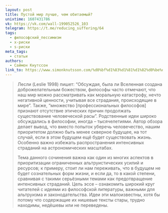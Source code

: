 ```yaml
---
layout: post
title: Пустой мир лучше, чем обитаемый?
unixtime: 1607431786
vk: https://vk.com/wall-199052526_103
telegram: https://t.me/reducing_suffering/64
tags:
  - философский_пессимизм
  - x-риски
  - s-риски
meta_tags:
  - статьи
authors:
  - Саймон Кнутссон
link_to: https://www.simonknutsson.com/%d0%bf%d1%83%d1%81%d1%82%d0%be%d0%b9-%d0%bc%d0%b8%d1%80-%d0%bb%d1%83%d1%87%d1%88%d0%b5-%d1%87%d0%b5%d0%bc-%d0%be%d0%b1%d0%b8%d1%82%d0%b0%d0%b5%d0%bc%d1%8b%d0%b9/
---
```

>Лесли (Leslie 1998) пишет: “Обсуждая, была ли Вселенная создана доброжелательным божеством, философы часто отмечают, что наш мир можно рассматривать как моральную катастрофу, нечто негативной ценности, учитывая все страдания, происходящие в мире”. Также, “множество \[профессиональных философов\] признают отсутствие этических причин продолжать существование человеческой расы”. Родственные идеи широко обсуждались в философии, иногда – тысячелетиями. Автор обзора делает вывод, что вместо попыток уберечь человечество, нашим приоритетом должно быть менее скверное будущее, на тот случай, если в этом будущем ещё будет существовать жизнь. Особенно важно избежать распространения интенсивных страданий на астрономических масштабах.
>
>Тема данного сочинения важна как один из многих аспектов в приоритизации ограниченных альтруистических усилий и ресурсов; к примеру, стоит ли нам переживать, что в будущем не будет сознательных форм жизни, и если да, то в какой степени, сравнивая с такими серьёзными темами как предотвращение интенсивных страданий. Цель эссе – ознакомить широкий круг читателей с идеями из философской литературы, важными для альтруизма и законодательства. Идеи эти малоизвестны, хотя бы потому что содержащие их нишевые тексты стары, трудно находимы, недёшевы или не переведены.